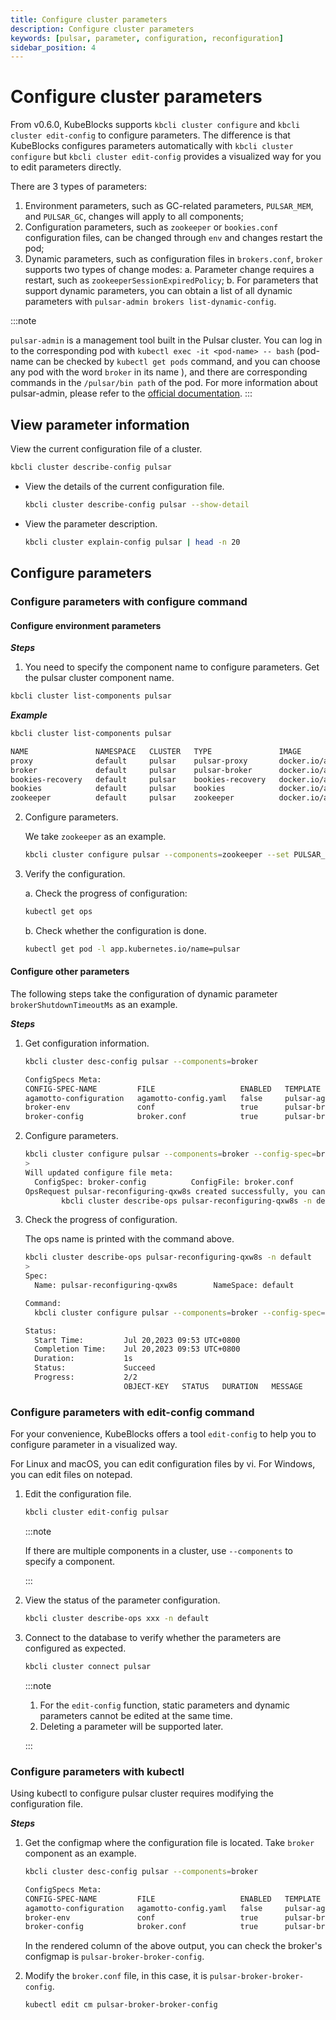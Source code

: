 ```yaml
---
title: Configure cluster parameters
description: Configure cluster parameters
keywords: [pulsar, parameter, configuration, reconfiguration]
sidebar_position: 4
---
```


# Configure cluster parameters

From v0.6.0, KubeBlocks supports `kbcli cluster configure` and `kbcli cluster edit-config` to configure parameters. The difference is that KubeBlocks configures parameters automatically with `kbcli cluster configure` but `kbcli cluster edit-config` provides a visualized way for you to edit parameters directly.

There are 3 types of parameters:

1. Environment parameters, such as GC-related parameters, `PULSAR_MEM`, and `PULSAR_GC`, changes will apply to all components;
2. Configuration parameters, such as `zookeeper` or `bookies.conf` configuration files, can be changed through `env` and changes restart the pod;
3. Dynamic parameters, such as configuration files in `brokers.conf`, `broker` supports two types of change modes:
    a. Parameter change requires a restart, such as `zookeeperSessionExpiredPolicy`;
    b. For parameters that support dynamic parameters, you can obtain a list of all dynamic parameters with `pulsar-admin brokers list-dynamic-config`.

:::note

`pulsar-admin` is a management tool built in the Pulsar cluster. You can log in to the corresponding pod with `kubectl exec -it <pod-name> -- bash` (pod-name can be checked by `kubectl get pods` command, and you can choose any pod with the word `broker` in its name ), and there are corresponding commands in the `/pulsar/bin path` of the pod. For more information about pulsar-admin, please refer to the [official documentation](https://pulsar.apache.org/docs/3.0.x/admin-api-tools/
).
:::

## View parameter information

View the current configuration file of a cluster.

```bash
kbcli cluster describe-config pulsar  
```

* View the details of the current configuration file.

  ```bash
  kbcli cluster describe-config pulsar --show-detail
  ```

* View the parameter description.

  ```bash
  kbcli cluster explain-config pulsar | head -n 20
  ```

## Configure parameters

### Configure parameters with configure command

#### Configure environment parameters

***Steps***

1. You need to specify the component name to configure parameters. Get the pulsar cluster component name.

  ```bash
  kbcli cluster list-components pulsar 
  ```

  ***Example***

  ```bash
  kbcli cluster list-components pulsar 

  NAME               NAMESPACE   CLUSTER   TYPE               IMAGE
  proxy              default     pulsar    pulsar-proxy       docker.io/apecloud/pulsar:2.11.2
  broker             default     pulsar    pulsar-broker      docker.io/apecloud/pulsar:2.11.2
  bookies-recovery   default     pulsar    bookies-recovery   docker.io/apecloud/pulsar:2.11.2
  bookies            default     pulsar    bookies            docker.io/apecloud/pulsar:2.11.2
  zookeeper          default     pulsar    zookeeper          docker.io/apecloud/pulsar:2.11.2
  ```

2. Configure parameters.

   We take `zookeeper` as an example.

   ```bash
   kbcli cluster configure pulsar --components=zookeeper --set PULSAR_MEM="-XX:MinRAMPercentage=50 -XX:MaxRAMPercentage=70" 
   ```

3. Verify the configuration.

   a. Check the progress of configuration:

   ```bash
   kubectl get ops 
   ```

   b. Check whether the configuration is done.

   ```bash
   kubectl get pod -l app.kubernetes.io/name=pulsar
   ```

#### Configure other parameters

The following steps take the configuration of dynamic parameter `brokerShutdownTimeoutMs` as an example.

***Steps***

1. Get configuration information.

   ```bash
   kbcli cluster desc-config pulsar --components=broker
   
   ConfigSpecs Meta:
   CONFIG-SPEC-NAME         FILE                   ENABLED   TEMPLATE                   CONSTRAINT                   RENDERED                               COMPONENT   CLUSTER
   agamotto-configuration   agamotto-config.yaml   false     pulsar-agamotto-conf-tpl                                pulsar-broker-agamotto-configuration   broker      pulsar
   broker-env               conf                   true      pulsar-broker-env-tpl      pulsar-env-constraints       pulsar-broker-broker-env               broker      pulsar
   broker-config            broker.conf            true      pulsar-broker-config-tpl   brokers-config-constraints   pulsar-broker-broker-config            broker      pulsar
   ```

2. Configure parameters.

   ```bash
   kbcli cluster configure pulsar --components=broker --config-spec=broker-config --set brokerShutdownTimeoutMs=66600
   >
   Will updated configure file meta:
     ConfigSpec: broker-config          ConfigFile: broker.conf        ComponentName: broker        ClusterName: pulsar
   OpsRequest pulsar-reconfiguring-qxw8s created successfully, you can view the progress:
           kbcli cluster describe-ops pulsar-reconfiguring-qxw8s -n default
   ```

3. Check the progress of configuration.

   The ops name is printed with the command above.

   ```bash
   kbcli cluster describe-ops pulsar-reconfiguring-qxw8s -n default
   >
   Spec:
     Name: pulsar-reconfiguring-qxw8s        NameSpace: default        Cluster: pulsar        Type: Reconfiguring

   Command:
     kbcli cluster configure pulsar --components=broker --config-spec=broker-config --config-file=broker.conf --set brokerShutdownTimeoutMs=66600 --namespace=default

   Status:
     Start Time:         Jul 20,2023 09:53 UTC+0800
     Completion Time:    Jul 20,2023 09:53 UTC+0800
     Duration:           1s
     Status:             Succeed
     Progress:           2/2
                         OBJECT-KEY   STATUS   DURATION   MESSAGE
   ```

### Configure parameters with edit-config command

For your convenience, KubeBlocks offers a tool `edit-config` to help you to configure parameter in a visualized way.

For Linux and macOS, you can edit configuration files by vi. For Windows, you can edit files on notepad.

1. Edit the configuration file.

   ```bash
   kbcli cluster edit-config pulsar
   ```

   :::note

   If there are multiple components in a cluster, use `--components` to specify a component.

   :::

2. View the status of the parameter configuration.

   ```bash
   kbcli cluster describe-ops xxx -n default
   ```

3. Connect to the database to verify whether the parameters are configured as expected.

   ```bash
   kbcli cluster connect pulsar
   ```

   :::note

   1. For the `edit-config` function, static parameters and dynamic parameters cannot be edited at the same time.
   2. Deleting a parameter will be supported later.

   :::

### Configure parameters with kubectl

Using kubectl to configure pulsar cluster requires modifying the configuration file.

***Steps***

1. Get the configmap where the configuration file is located. Take `broker` component as an example.

    ```bash
    kbcli cluster desc-config pulsar --components=broker

    ConfigSpecs Meta:
    CONFIG-SPEC-NAME         FILE                   ENABLED   TEMPLATE                   CONSTRAINT                   RENDERED                               COMPONENT   CLUSTER
    agamotto-configuration   agamotto-config.yaml   false     pulsar-agamotto-conf-tpl                                pulsar-broker-agamotto-configuration   broker      pulsar
    broker-env               conf                   true      pulsar-broker-env-tpl      pulsar-env-constraints       pulsar-broker-broker-env               broker      pulsar
    broker-config            broker.conf            true      pulsar-broker-config-tpl   brokers-config-constraints   pulsar-broker-broker-config            broker      pulsar
    ```

    In the rendered column of the above output, you can check the broker's configmap is `pulsar-broker-broker-config`.

2. Modify the `broker.conf` file, in this case, it is `pulsar-broker-broker-config`.

    ```bash
    kubectl edit cm pulsar-broker-broker-config
    ```
